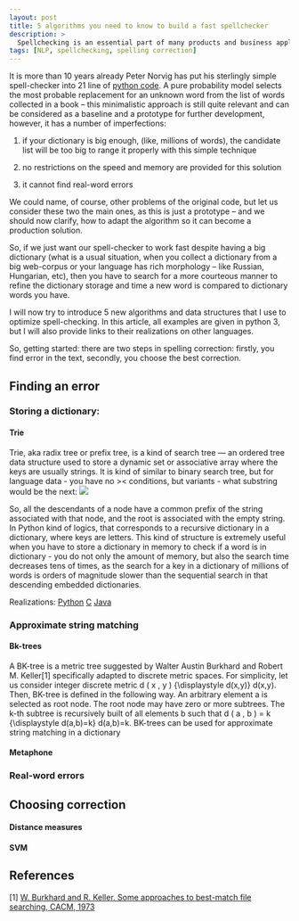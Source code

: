 ```yaml
---
layout: post
title: 5 algorithms you need to know to build a fast spellchecker
description: >
  Spellchecking is an essential part of many products and business applications. However, it's working characteristics (speed, quality, memory consumption) are often not optimal - let's see how to make your spell-checker fast and furious.
tags: [NLP, spellchecking, spelling correction]
---
```



It is more than 10 years already Peter Norvig has put his sterlingly simple spell-checker into 21 line of [python code](https://norvig.com/spell-correct.html). A pure probability model selects the most probable replacement for an unknown word from the list of words collected in a book – this minimalistic approach is still quite relevant and can be considered as a baseline and a prototype for further development, however, it has a number of imperfections:

1)	if your dictionary is big enough, (like, millions of words), the candidate list will be too big to range it properly with this simple technique

2)	no restrictions on the speed and memory are provided for this solution

3)	it cannot find real-word errors

We could name, of course, other problems of the original code, but let us consider these two the main ones, as this is just a prototype – and we should now clarify, how to adapt the algorithm so it can become a production solution.

So, if we just want our spell-checker to work fast despite having a big dictionary (what is a usual situation, when you collect a dictionary from a big web-corpus or your language has rich morphology – like Russian, Hungarian, etc), then you have to search for a more courteous manner to refine the dictionary storage and time a new word is compared to dictionary words you have.

I will now try to introduce 5 new algorithms and data structures that I use to optimize spell-checking. In this article, all examples are given in python 3, but I will also provide links to their realizations on other languages. 

So, getting started: there are two steps in spelling correction: firstly, you find error in the text, secondly, you choose the best correction.

## Finding an error

### Storing a dictionary:
#### Trie
Trie, aka radix tree or prefix tree, is a kind of search tree — an ordered tree data structure used to store a dynamic set or associative array where the keys are usually strings. It is kind of similar to binary search tree, but for language data - you have no >< conditions, but variants - what substring would be the next:
![](https://i.stack.imgur.com/f9Q3u.jpg)

So, all the descendants of a node have a common prefix of the string associated with that node, and the root is associated with the empty string. In Python kind of logics, that corresponds to a recursive dictionary in a dictionary, where keys are letters. This kind of structure is extremely useful when you have to store a dictionary in memory to check if a word is in dictionary - you do not only the amount of memory, but also the search time decreases tens of times, as the search for a key in a dictionary of millions of words is orders of magnitude slower than the sequential search in that descending embedded dictionaries.

Realizations:
[Python](https://github.com/pytries/datrie)
[C](https://linux.thai.net/~thep/datrie/datrie.html)
[Java](https://github.com/digitalstain/DoubleArrayTrie)

### Approximate string matching
#### Bk-trees
A BK-tree is a metric tree suggested by Walter Austin Burkhard and Robert M. Keller[1] specifically adapted to discrete metric spaces. For simplicity, let us consider integer discrete metric d ( x , y ) {\displaystyle d(x,y)} d(x,y). Then, BK-tree is defined in the following way. An arbitrary element a is selected as root node. The root node may have zero or more subtrees. The k-th subtree is recursively built of all elements b such that d ( a , b ) = k {\displaystyle d(a,b)=k} d(a,b)=k. BK-trees can be used for approximate string matching in a dictionary

#### Metaphone

### Real-word errors

## Choosing correction 

#### Distance measures
#### SVM

## References
[1] [ W. Burkhard and R. Keller. Some approaches to best-match file searching, CACM, 1973](https://dl.acm.org/citation.cfm?doid=362003.362025)
